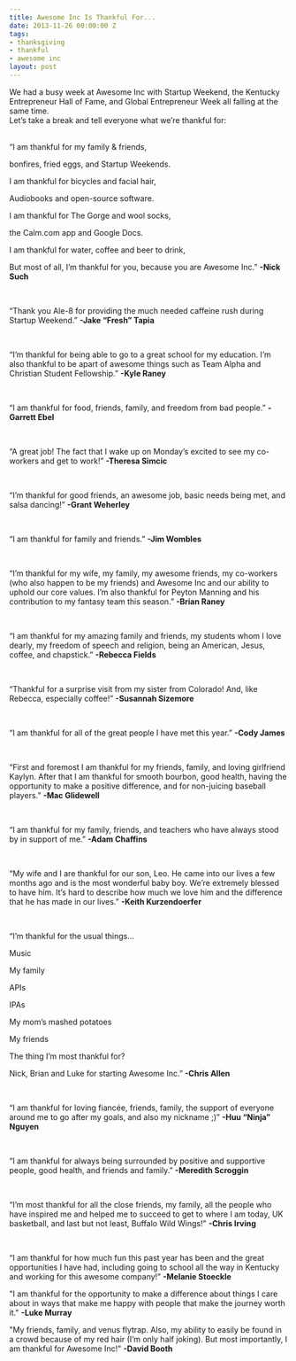 ```yaml
---
title: Awesome Inc Is Thankful For...
date: 2013-11-26 00:00:00 Z
tags:
- thanksgiving
- thankful
- awesome inc
layout: post
---
```

 
<div class="post_title">We had a busy week at Awesome Inc with Startup Weekend, the Kentucky Entrepreneur Hall of Fame, and Global Entrepreneur Week all falling at the same time.</div>
<div class="post_title"></div>
<div class="post_title">Let’s take a break and tell everyone what we’re thankful for:</div>
<div class="post_body"><br/>
<p></p>
<p>“I am thankful for my family &amp; friends,</p>
<p>bonfires, fried eggs, and Startup Weekends.</p>
<p>I am thankful for bicycles and facial hair,</p>
<p>Audiobooks and open-source software.</p>
<p>I am thankful for The Gorge and wool socks,</p>
<p>the Calm.com app and Google Docs.</p>
<p>I am thankful for water, coffee and beer to drink,</p>
<p>But most of all, I’m thankful for you, because you are Awesome Inc.” <strong>-Nick Such</strong></p>

<p></p>
<br/><p>“Thank you Ale-8 for providing the much needed caffeine rush during Startup Weekend.” <strong>-Jake “Fresh” Tapia</strong></p>

<p></p>
<br/><p>“I’m thankful for being able to go to a great school for my education.  I’m also thankful to be apart of awesome things such as Team Alpha and Christian Student Fellowship.” <strong>-Kyle Raney</strong></p>

<p></p>
<br/><p>“I am thankful for food, friends, family, and freedom from bad people.” <strong>-Garrett Ebel</strong></p>

<p></p>
<br/><p>“A great job! The fact that I wake up on Monday’s excited to see my co-workers and get to work!” <strong>-Theresa Simcic</strong></p>

<p></p>
<br/><p>“I’m thankful for good friends, an awesome job, basic needs being met,  and salsa dancing!” <strong>-Grant Weherley</strong></p>

<br/><p></p>
<p>“I am thankful for family and friends.” <strong>-Jim Wombles</strong></p>

<br/><p></p>
<p>“I’m thankful for my wife, my family, my awesome friends, my co-workers (who also happen to be my friends) and Awesome Inc and our ability to uphold our core values.  I’m also thankful for Peyton Manning and his contribution to my fantasy team this season.” <strong>-Brian Raney</strong></p>

<p></p>
<br/><p>“I am thankful for my amazing family and friends, my students whom I love dearly, my freedom of speech and religion, being an American, Jesus, coffee, and chapstick.” <strong>-Rebecca Fields</strong></p>

<p></p>
<br/><p>“Thankful for a surprise visit from my sister from Colorado! And, like Rebecca, especially coffee!” <strong>-Susannah Sizemore</strong></p>

<br/><p></p>
<p>“I am thankful for all of the great people I have met this year.” <strong>-</strong><strong>Cody James</strong></p>

<p></p>
<br/><p>“First and foremost I am thankful for my friends, family, and loving girlfriend Kaylyn. After that I am thankful for smooth bourbon, good health, having the opportunity to make a positive difference, and for non-juicing baseball players.” <strong>-</strong><strong>Mac Glidewell</strong></p>

<p></p>
<br/><p>“I am thankful for my family, friends, and teachers who have always stood by in support of me.” <strong>-Adam Chaffins</strong></p>

<p></p>
<br/><p>“My wife and I are thankful for our son, Leo.  He came into our lives a few months ago and is the most wonderful baby boy.  We’re extremely blessed to have him.  It’s hard to describe how much we love him and the difference that he has made in our lives.” <strong>-Keith Kurzendoerfer</strong></p>

<p></p>
<br/><p>“I’m thankful for the usual things…</p>
<p>Music</p>
<p>My family</p>
<p>APIs</p>
<p>IPAs</p>
<p>My mom’s mashed potatoes</p>
<p>My friends</p>

<p>The thing I’m most thankful for?</p>
<p>Nick, Brian and Luke for starting Awesome Inc.” <strong>-Chris Allen</strong></p>

<p></p>
<br/><p>“I am thankful for loving fiancée, friends, family, the support of everyone around me to go after my goals, and also my nickname ;)” <strong>-Huu “Ninja” Nguyen</strong></p>

<p></p>
<br/><p>“I am thankful for always being surrounded by positive and supportive people, good health, and friends and family.” <strong>-Meredith Scroggin</strong></p>

<p></p>
<br/><p>&ldquo;I’m most thankful for all the close friends, my family, all the people who have inspired me and helped me to succeed to get to where I am today, UK basketball, and last but not least, Buffalo Wild Wings!&quot; <strong>-</strong><strong>Chris Irving</strong></p>

<br/><p></p>
<p>“I am thankful for how much fun this past year has been and the great opportunities I have had, including going to school all the way in Kentucky and working for this awesome company!” <strong>-Melanie Stoeckle</strong></p>

<p></p>
<p>&quot;I am thankful for the opportunity to make a difference about things I care about in ways that make me happy with people that make the journey worth it.&quot; <strong>-Luke Murray</strong></p>

<p></p>
<p>&quot;My friends, family, and venus flytrap. Also, my ability to easily be found in a crowd because of my red hair (I&rsquo;m only half joking). But most importantly, I am thankful for Awesome Inc!&quot; <strong>-David Booth</strong></p>
</div>
